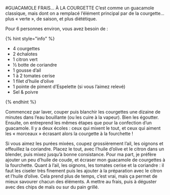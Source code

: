 
#GUACAMOLE FRAIS… À LA COURGETTE
C’est comme un guacamole classique, mais dont on a remplacé l’élément principal par de la courgette… plus « verte », de saison, et plus diététique.

Pour 6 personnes environ, vous avez besoin de :

{% hint style="info" %}

* 4 courgettes
* 2 échalotes
* 1 citron vert
* ½ botte de coriandre
* 1 gousse d’ail
* 1 à 2 tomates cerise
* 1 filet d’huile d’olive
* 1 pointe de piment d’Espelette (si vous l’aimez relevé)
* Sel & poivre

{% endhint %}

Commencez par laver, couper puis blanchir les courgettes une dizaine de minutes dans l’eau bouillante (ou les cuire à la vapeur). Bien les égoutter. Ensuite, on entreprend les mêmes étapes que pour la confection d’un guacamole. Il y a deux écoles : ceux qui mixent le tout, et ceux qui aiment les « morceaux » écrasant alors la courgette à la fourchette !

Si vous aimez les purées mixées, coupez grossièrement l’ail, les oignons et effeuillez la coriandre. Placez le tout, avec l’huile d’olive et le citron dans un blender, puis mixez jusqu’à bonne consistance. Pour ma part, je préfère ajouter un peu d’huile de coude, et écraser mon guacamole de courgettes à la fourchette. Quant à l’ail, les oignons, les tomates cerise et la coriandre : il faut les ciseler très finement puis les ajouter à la préparation avec le citron et l’huile d’olive. Cela prend plus de temps, c’est vrai, mais ça permet de mieux savourer chacun des éléments. A mettre au frais, puis à déguster avec des chips de maïs ou sur du pain grillé.
